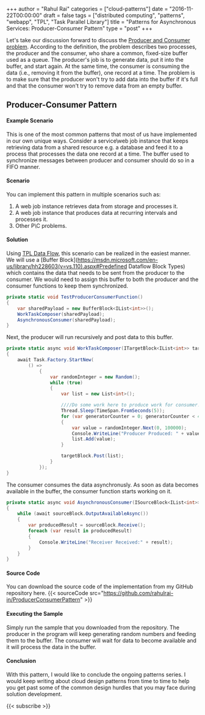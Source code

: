 ﻿+++
author = "Rahul Rai"
categories = ["cloud-patterns"]
date = "2016-11-22T00:00:00"
draft = false
tags = ["distributed computing", "patterns", "webapp", "TPL", "Task Parallel Library"]
title = "Patterns for Asynchronous Services: Producer-Consumer Pattern"
type = "post"
+++

Let's take our discussion forward to discuss the [Producer and Consumer problem](https://en.wikipedia.org/wiki/Producer%E2%80%93consumer_problem). According to the definition, the problem describes two processes, the producer and the consumer, who share a common, fixed-size buffer used as a queue. The producer's job is to generate data, put it into the buffer, and start again. At the same time, the consumer is consuming the data (i.e., removing it from the buffer), one record at a time. The problem is to make sure that the producer won't try to add data into the buffer if it's full and that the consumer won't try to remove data from an empty buffer.

## Producer-Consumer Pattern

#### Example Scenario

This is one of the most common patterns that most of us have implemented in our own unique ways. Consider a service\web job instance that keeps retrieving data from a shared resource e.g. a database and feed it to a process that processes the data one record at a time. The buffer used to synchronize messages between producer and consumer should do so in a FIFO manner.

#### Scenario

You can implement this pattern in multiple scenarios such as:

1. A web job instance retrieves data from storage and processes it.
2. A web job instance that produces data at recurring intervals and processes it.
3. Other P\C problems.

#### Solution

Using [TPL Data Flow](<https://msdn.microsoft.com/en-us/library/hh228603(v=vs.110).aspx>), this scenario can be realized in the easiest manner. We will use a [Buffer Block](https://msdn.microsoft.com/en-us/library/hh228603(v=vs.110).aspx#Predefined Dataflow Block Types) which contains the data that needs to be sent from the producer to the consumer. We would need to assign this buffer to both the producer and the consumer functions to keep them synchronized.

```CS
private static void TestProducerConsumerFunction()
{
    var sharedPayload = new BufferBlock<IList<int>>();
    WorkTaskComposer(sharedPayload);
    AsynchronousConsumer(sharedPayload);
}
```

Next, the producer will run recursively and post data to this buffer.

```CS
private static async void WorkTaskComposer(ITargetBlock<IList<int>> targetBlock)
{
    await Task.Factory.StartNew(
        () =>
            {
                var randomInteger = new Random();
                while (true)
                {
                    var list = new List<int>();

                    ////Do some work here to produce work for consumer.
                    Thread.Sleep(TimeSpan.FromSeconds(5));
                    for (var generatorCounter = 0; generatorCounter < 4; generatorCounter++)
                    {
                        var value = randomInteger.Next(0, 100000);
                        Console.WriteLine("Producer Produced: " + value);
                        list.Add(value);
                    }

                    targetBlock.Post(list);
                }
            });
}
```

The consumer consumes the data asynchronusly. As soon as data becomes available in the buffer, the consumer function starts working on it.

```CS
private static async void AsynchronousConsumer(ISourceBlock<IList<int>> sourceBlock)
{
    while (await sourceBlock.OutputAvailableAsync())
    {
        var producedResult = sourceBlock.Receive();
        foreach (var result in producedResult)
        {
            Console.WriteLine("Receiver Received:" + result);
        }
    }
}
```

#### Source Code

You can download the source code of the implementation from my GitHub repository here.
{{< sourceCode src="https://github.com/rahulrai-in/ProducerConsumerPattern" >}}

#### Executing the Sample

Simply run the sample that you downloaded from the repository. The producer in the program will keep generating random numbers and feeding them to the buffer. The consumer will wait for data to become available and it will process the data in the buffer.

#### Conclusion

With this pattern, I would like to conclude the ongoing patterns series. I would keep writing about cloud design patterns from time to time to help you get past some of the common design hurdles that you may face during solution development.

{{< subscribe >}}
